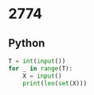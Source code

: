 # 2774

## Python

```python
T = int(input())
for _ in range(T):
    X = input()
    print(len(set(X)))

```
